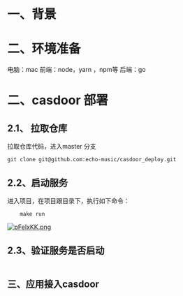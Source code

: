 # 一、背景

# 二、环境准备
电脑：mac
前端：node，yarn ，npm等
后端：go


# 二、casdoor 部署

## 2.1、 拉取仓库
拉取仓库代码，进入master 分支
```
git clone git@github.com:echo-music/casdoor_deploy.git
```

## 2.2、启动服务
进入项目，在项目跟目录下，执行如下命令：
```
    make run
```

[![pFeIxKK.png](https://s11.ax1x.com/2024/01/24/pFeIxKK.png)](https://imgse.com/i/pFeIxKK)


## 2.3、验证服务是否启动
```

```



## 三、应用接入casdoor


